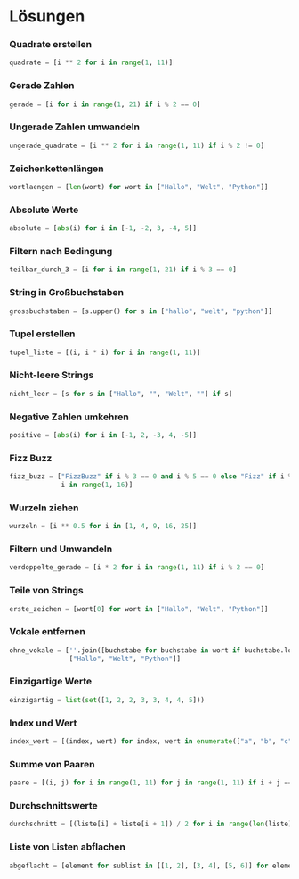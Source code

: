 # Lösungen

### **Quadrate erstellen**

```python
quadrate = [i ** 2 for i in range(1, 11)]
```

### **Gerade Zahlen**

```python
gerade = [i for i in range(1, 21) if i % 2 == 0]
```

### **Ungerade Zahlen umwandeln**

```python
ungerade_quadrate = [i ** 2 for i in range(1, 11) if i % 2 != 0]
```

### **Zeichenkettenlängen**

```python
wortlaengen = [len(wort) for wort in ["Hallo", "Welt", "Python"]]
```

### **Absolute Werte**

```python
absolute = [abs(i) for i in [-1, -2, 3, -4, 5]]
```

### **Filtern nach Bedingung**

```python
teilbar_durch_3 = [i for i in range(1, 21) if i % 3 == 0]
```

### **String in Großbuchstaben**

```python
grossbuchstaben = [s.upper() for s in ["hallo", "welt", "python"]]
```

### **Tupel erstellen**

```python
tupel_liste = [(i, i * i) for i in range(1, 11)]
```

### **Nicht-leere Strings**

```python
nicht_leer = [s for s in ["Hallo", "", "Welt", ""] if s]
```

### **Negative Zahlen umkehren**

```python
positive = [abs(i) for i in [-1, 2, -3, 4, -5]]
```

### **Fizz Buzz**

```python
fizz_buzz = ["FizzBuzz" if i % 3 == 0 and i % 5 == 0 else "Fizz" if i % 3 == 0 else "Buzz" if i % 5 == 0 else str(i) for
             i in range(1, 16)]
```

### **Wurzeln ziehen**

```python
wurzeln = [i ** 0.5 for i in [1, 4, 9, 16, 25]]
```

### **Filtern und Umwandeln**

```python
verdoppelte_gerade = [i * 2 for i in range(1, 11) if i % 2 == 0]
```

### **Teile von Strings**

```python
erste_zeichen = [wort[0] for wort in ["Hallo", "Welt", "Python"]]
```

### **Vokale entfernen**

```python
ohne_vokale = [''.join([buchstabe for buchstabe in wort if buchstabe.lower() not in "aeiou"]) for wort in
               ["Hallo", "Welt", "Python"]]
```

### **Einzigartige Werte**

```python
einzigartig = list(set([1, 2, 2, 3, 3, 4, 4, 5]))
```

### **Index und Wert**

```python
index_wert = [(index, wert) for index, wert in enumerate(["a", "b", "c", "d"])]
```

### **Summe von Paaren**

```python
paare = [(i, j) for i in range(1, 11) for j in range(1, 11) if i + j == 10]
```

### **Durchschnittswerte**

```python
durchschnitt = [(liste[i] + liste[i + 1]) / 2 for i in range(len(liste) - 1)]
```

### **Liste von Listen abflachen**

```python
abgeflacht = [element for sublist in [[1, 2], [3, 4], [5, 6]] for element in sublist]
```